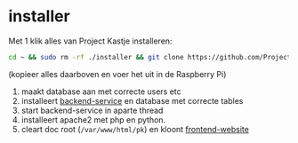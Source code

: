 # installer

Met 1 klik alles van Project Kastje installeren:

```sh
cd ~ && sudo rm -rf ./installer && git clone https://github.com/Project-Kastje/installer && cd installer && sudo ./install.sh
```
(kopieer alles daarboven en voer het uit in de Raspberry Pi)

1. maakt database aan met correcte users etc
2. installeert [backend-service](https://github.com/Project-Kastje/backend-service) en database met correcte tables
3. start backend-service in aparte thread
4. installeert apache2 met php en python.
5. cleart doc root (`/var/www/html/pk`) en kloont [frontend-website](https://github.com/Project-Kastje/frontend-website)
